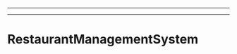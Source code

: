 -------------------------------------------------------------
----------------------------------------------------------------------------------------------------
# RestaurantManagementSystem
